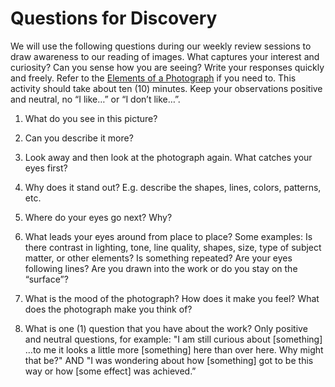 # Questions for Discovery

We will use the following questions during our weekly review sessions to draw awareness to our reading of images. What captures your interest and curiosity? Can you sense how you are seeing? Write your responses quickly and freely. Refer to the [Elements of a Photograph](https://github.com/ellennickles/xphoto-s24/blob/main/resources/photograph-elements.md) if you need to. This activity should take about ten (10) minutes. Keep your observations positive and neutral, no “I like…” or “I don’t like…”.

1. What do you see in this picture?

2. Can you describe it more?

3. Look away and then look at the photograph again. What catches your eyes
   first?

4. Why does it stand out? E.g. describe the shapes, lines, colors, patterns,
   etc.

5. Where do your eyes go next? Why?

6. What leads your eyes around from place to place? Some examples: Is there
   contrast in lighting, tone, line quality, shapes, size, type of subject
   matter, or other elements? Is something repeated? Are your eyes following lines? Are you drawn into the work or do you stay on the “surface”?

7. What is the mood of the photograph? How does it make you feel? What does the
   photograph make you think of?

8. What is one (1) question that you have about the work? Only positive and
   neutral questions, for example: "I am still curious about [something] …to me
   it looks a little more [something] here than over here. Why might that be?"
   AND "I was wondering about how [something] got to be this way or how [some
   effect] was achieved.”
